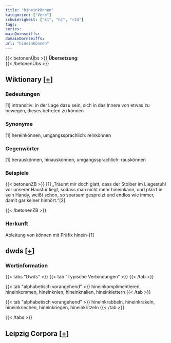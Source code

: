 ```yaml
---
title: "hineinkönnen"
kategorien: ["Verb"]
schwierigkeit: ["k1", "h1", "r24"]
tags:
series:
mainDornseiffs:
domainDornseiffs:
url: "hineinkönnen"
---
```


{{< betonenÜbs >}}
**Übersetzung:**  
{{< /betonenÜbs >}}

## Wiktionary [[+](https://de.wiktionary.org/wiki/hineinkönnen)]

### Bedeutungen
[1] intransitiv: in der Lage dazu sein, sich in das Innere von etwas zu bewegen, dieses betreten zu können  

### Synonyme
[1] hereinkönnen, umgangssprachlich: reinkönnen  

### Gegenwörter
[1] herauskönnen, hinauskönnen, umgangssprachlich: rauskönnen  

### Beispiele
{{< betonenZB >}}
[1] „Träumt mir doch glatt, dass der Stoiber im Liegestuhl vor unserer Haustür liegt, sodass man nicht mehr hineinkann, und plärrt in sein Handy, weißt schon, so sparsam gespreizt und endlos wie immer, damit gar keiner hinhört.“[2]  

{{< /betonenZB >}}
### Herkunft
Ableitung von können mit Präfix hinein-[1]  



## dwds [[+](https://www.dwds.de/wb/hineinkönnen)]

### Wortinformation
{{< tabs "Dwds" >}}
{{< tab "Typische Verbindungen" >}}
{{< /tab >}}

{{< tab "alphabetisch vorangehend" >}}
hineinkomplimentieren, hineinkommen, hineinknien, hineinknallen, hineinklettern
{{< /tab >}}

{{< tab "alphabetisch vorangehend" >}}
hineinkrabbeln, hineinkrakeln, hineinkriechen, hineinkriegen, hineinkritzeln
{{< /tab >}}

{{< /tabs >}}

## Leipzig Corpora [[+](https://corpora.uni-leipzig.de/en/res?word=hineinkönnen&corpusId=deu_newscrawl-public_2018)]

